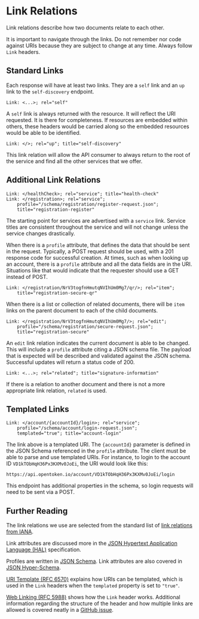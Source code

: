 Link Relations
==============

Link relations describe how two documents relate to each other.

It is important to navigate through the links. Do not remember nor code against URIs because they are subject to change at any time. Always follow `Link` headers.


Standard Links
--------------

Each response will have at least two links. They are a `self` link and an `up` link to the `self-discovery` endpoint.

    Link: <...>; rel="self"

A `self` link is always returned with the resource. It will reflect the URI requested. It is there for completeness. If resources are embedded within others, these headers would be carried along so the embedded resources would be able to be identified.

    Link: </>; rel="up"; title="self-discovery"

This link relation will allow the API consumer to always return to the root of the service and find all the other services that we offer.


Additional Link Relations
-------------------------

    Link: </healthCheck>; rel="service"; title="health-check"
    Link: </registration>; rel="service";
        profile="/schema/registration/register-request.json";
        title="registration-register"

The starting point for services are advertised with a `service` link. Service titles are consistent throughout the service and will not change unless the service changes drastically.

When there is a `profile` attribute, that defines the data that should be sent in the request. Typically, a POST request should be used, with a 201 response code for successful creation. At times, such as when looking up an account, there is a `profile` attribute and all the data fields are in the URI. Situations like that would indicate that the requester should use a GET instead of POST.

    Link: </registration/NrV3togfnHmutqNVIhUm0Mg7/qr/>; rel="item";
        title="registration-secure-qr"

When there is a list or collection of related documents, there will be `item` links on the parent document to each of the child documents.

    Link: </registration/NrV3togfnHmutqNVIhUm0Mg7/>; rel="edit";
        profile="/schema/registration/secure-request.json";
        title="registration-secure"

An `edit` link relation indicates the current document is able to be changed. This will include a `profile` attribute citing a JSON schema file. The payload that is expected will be described and validated against the JSON schema. Successful updates will return a status code of 200.

    Link: <...>; rel="related"; title="signature-information"

If there is a relation to another document and there is not a more appropriate link relation, `related` is used.


Templated Links
---------------

    Link: </account/{accountId}/login>; rel="service";
        profile="/schema/account/login-request.json";
        templated="true"; title="account-login"

The link above is a templated URI. The `{accountId}` parameter is defined in the JSON Schema referenced in the `profile` attribute. The client must be able to parse and use templated URIs. For instance, to login to the account ID `VD1kTObHqH36Px3KXMv0JoEi`, the URI would look like this:

    https://api.opentoken.io/account/VD1kTObHqH36Px3KXMv0JoEi/login

This endpoint has additional properties in the schema, so login requests will need to be sent via a POST.


Further Reading
---------------

The link relations we use are selected from the standard list of [link relations from IANA](http://www.iana.org/assignments/link-relations/link-relations.xhtml).

Link attributes are discussed more in the [JSON Hypertext Application Language (HAL)](https://tools.ietf.org/html/draft-kelly-json-hal-06) specification.

Profiles are written in [JSON Schema](http://json-schema.org/documentation.html). Link attributes are also covered in [JSON Hyper-Schema](http://json-schema.org/latest/json-schema-hypermedia.html).

[URI Template (RFC 6570)](https://tools.ietf.org/html/rfc6570) explains how URIs can be templated, which is used in the `Link` headers when the `templated` property is set to `"true"`.

[Web Linking (RFC 5988)](https://tools.ietf.org/html/rfc5988) shows how the `Link` header works. Additional information regarding the structure of the header and how multiple links are allowed is covered neatly in a [GitHub issue](https://github.com/kennethreitz/requests/issues/741).
